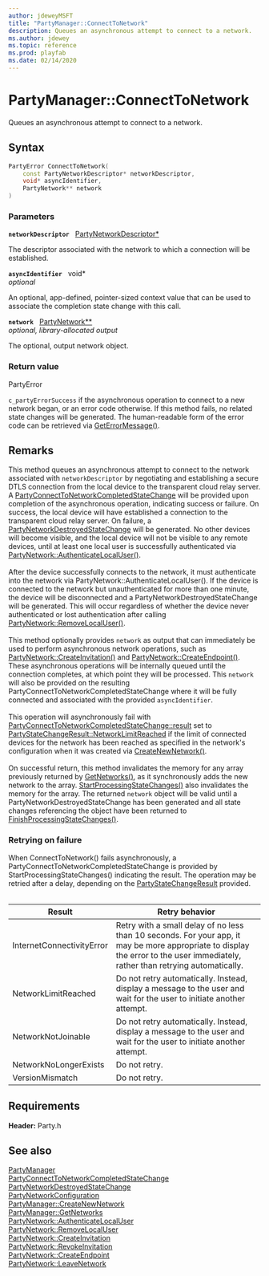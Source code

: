 ```yaml
---
author: jdeweyMSFT
title: "PartyManager::ConnectToNetwork"
description: Queues an asynchronous attempt to connect to a network.
ms.author: jdewey
ms.topic: reference
ms.prod: playfab
ms.date: 02/14/2020
---
```


# PartyManager::ConnectToNetwork  

Queues an asynchronous attempt to connect to a network.  

## Syntax  
  
```cpp
PartyError ConnectToNetwork(  
    const PartyNetworkDescriptor* networkDescriptor,  
    void* asyncIdentifier,  
    PartyNetwork** network  
)  
```  
  
### Parameters  
  
**`networkDescriptor`** &nbsp; [PartyNetworkDescriptor*](../../../structs/partynetworkdescriptor.md)  
  
The descriptor associated with the network to which a connection will be established.  
  
**`asyncIdentifier`** &nbsp; void*  
*optional*  
  
An optional, app-defined, pointer-sized context value that can be used to associate the completion state change with this call.  
  
**`network`** &nbsp; [PartyNetwork**](../../PartyNetwork/partynetwork.md)  
*optional, library-allocated output*  
  
The optional, output network object.  
  
  
### Return value  
PartyError
  
```c_partyErrorSuccess``` if the asynchronous operation to connect to a new network began, or an error code otherwise. If this method fails, no related state changes will be generated. The human-readable form of the error code can be retrieved via [GetErrorMessage()](partymanager_geterrormessage.md).
  
## Remarks  
  
This method queues an asynchronous attempt to connect to the network associated with `networkDescriptor` by negotiating and establishing a secure DTLS connection from the local device to the transparent cloud relay server. A [PartyConnectToNetworkCompletedStateChange](../../../structs/partyconnecttonetworkcompletedstatechange.md) will be provided upon completion of the asynchronous operation, indicating success or failure. On success, the local device will have established a connection to the transparent cloud relay server. On failure, a [PartyNetworkDestroyedStateChange](../../../structs/partynetworkdestroyedstatechange.md) will be generated. No other devices will become visible, and the local device will not be visible to any remote devices, until at least one local user is successfully authenticated via [PartyNetwork::AuthenticateLocalUser()](../../PartyNetwork/methods/partynetwork_authenticatelocaluser.md). <br /><br /> After the device successfully connects to the network, it must authenticate into the network via PartyNetwork::AuthenticateLocalUser(). If the device is connected to the network but unauthenticated for more than one minute, the device will be disconnected and a PartyNetworkDestroyedStateChange will be generated. This will occur regardless of whether the device never authenticated or lost authentication after calling [PartyNetwork::RemoveLocalUser()](../../PartyNetwork/methods/partynetwork_removelocaluser.md).   <br /><br /> This method optionally provides `network` as output that can immediately be used to perform asynchronous network operations, such as [PartyNetwork::CreateInvitation()](../../PartyNetwork/methods/partynetwork_createinvitation.md) and [PartyNetwork::CreateEndpoint()](../../PartyNetwork/methods/partynetwork_createendpoint.md). These asynchronous operations will be internally queued until the connection completes, at which point they will be processed. This `network` will also be provided on the resulting PartyConnectToNetworkCompletedStateChange where it will be fully connected and associated with the provided `asyncIdentifier`.   <br /><br /> This operation will asynchronously fail with [PartyConnectToNetworkCompletedStateChange::result](../../../structs/partyconnecttonetworkcompletedstatechange.md) set to [PartyStateChangeResult::NetworkLimitReached](../../../enums/partystatechangeresult.md) if the limit of connected devices for the network has been reached as specified in the network's configuration when it was created via [CreateNewNetwork()](partymanager_createnewnetwork.md).   <br /><br /> On successful return, this method invalidates the memory for any array previously returned by [GetNetworks()](partymanager_getnetworks.md), as it synchronously adds the new network to the array. [StartProcessingStateChanges()](partymanager_startprocessingstatechanges.md) also invalidates the memory for the array. The returned `network` object will be valid until a PartyNetworkDestroyedStateChange has been generated and all state changes referencing the object have been returned to [FinishProcessingStateChanges()](partymanager_finishprocessingstatechanges.md).     

### Retrying on failure

 When ConnectToNetwork() fails asynchronously, a PartyConnectToNetworkCompletedStateChange is provided by StartProcessingStateChanges() indicating the result. The operation may be retried after a delay, depending on the [PartyStateChangeResult](../../../enums/partystatechangeresult.md) provided.   <br /><br />

| Result | Retry behavior |
| --- | --- |
| InternetConnectivityError | Retry with a small delay of no less than 10 seconds. For your app, it may be more appropriate to display the error to the user immediately, rather than retrying automatically. |
| NetworkLimitReached | Do not retry automatically. Instead, display a message to the user and wait for the user to initiate another attempt. |
| NetworkNotJoinable | Do not retry automatically. Instead, display a message to the user and wait for the user to initiate another attempt. |
| NetworkNoLongerExists | Do not retry. |
| VersionMismatch | Do not retry. |
  
## Requirements  
  
**Header:** Party.h
  
## See also  
[PartyManager](../partymanager.md)  
[PartyConnectToNetworkCompletedStateChange](../../../structs/partyconnecttonetworkcompletedstatechange.md)  
[PartyNetworkDestroyedStateChange](../../../structs/partynetworkdestroyedstatechange.md)  
[PartyNetworkConfiguration](../../../structs/partynetworkconfiguration.md)  
[PartyManager::CreateNewNetwork](partymanager_createnewnetwork.md)  
[PartyManager::GetNetworks](partymanager_getnetworks.md)  
[PartyNetwork::AuthenticateLocalUser](../../PartyNetwork/methods/partynetwork_authenticatelocaluser.md)  
[PartyNetwork::RemoveLocalUser](../../PartyNetwork/methods/partynetwork_removelocaluser.md)  
[PartyNetwork::CreateInvitation](../../PartyNetwork/methods/partynetwork_createinvitation.md)  
[PartyNetwork::RevokeInvitation](../../PartyNetwork/methods/partynetwork_revokeinvitation.md)  
[PartyNetwork::CreateEndpoint](../../PartyNetwork/methods/partynetwork_createendpoint.md)  
[PartyNetwork::LeaveNetwork](../../PartyNetwork/methods/partynetwork_leavenetwork.md)
  
  

